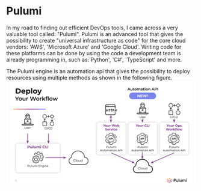 # Pulumi

In my road to finding out efficient DevOps tools, I came across a very valuable tool called: "Pulumi".
Pulumi is an advanced tool that gives the possibility to create "universal infrastructure as code" for the core cloud vendors: 'AWS', 'Microsoft Azure' and 'Google Cloud'. 
Writing code for these platforms can be done by using the code a development team is already programming in, such as:'Python', 'C#', 'TypeScript' and more.

The Pulumi engine is an automation api that gives the possibility to deploy resources using multiple methods as shown in the following figure.
![image info](../Assets/Images/pulumi-automation-api.png)